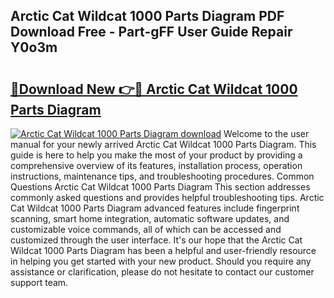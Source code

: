 ## Arctic Cat Wildcat 1000 Parts Diagram PDF Download Free - Part-gFF User Guide Repair Y0o3m

# <h2><a href="http://dfi3t7m.blite.top/?on=Arctic+Cat+Wildcat+1000+Parts+Diagram">🔗Download New 👉🔴 Arctic Cat Wildcat 1000 Parts Diagram</a></h2>

[![Arctic Cat Wildcat 1000 Parts Diagram download](https://i.imgur.com/lujVjoI.png)](http://dfi3t7m.blite.top/?on=Arctic+Cat+Wildcat+1000+Parts+Diagram)
Welcome to the user manual for your newly arrived Arctic Cat Wildcat 1000 Parts Diagram. This guide is here to help you make the most of your product by providing a comprehensive overview of its features, installation process, operation instructions, maintenance tips, and troubleshooting procedures. Common Questions Arctic Cat Wildcat 1000 Parts Diagram This section addresses commonly asked questions and provides helpful troubleshooting tips. Arctic Cat Wildcat 1000 Parts Diagram advanced features include fingerprint scanning, smart home integration, automatic software updates, and customizable voice commands, all of which can be accessed and customized through the user interface. It's our hope that the Arctic Cat Wildcat 1000 Parts Diagram has been a helpful and user-friendly resource in helping you get started with your new product. Should you require any assistance or clarification, please do not hesitate to contact our customer support team.
